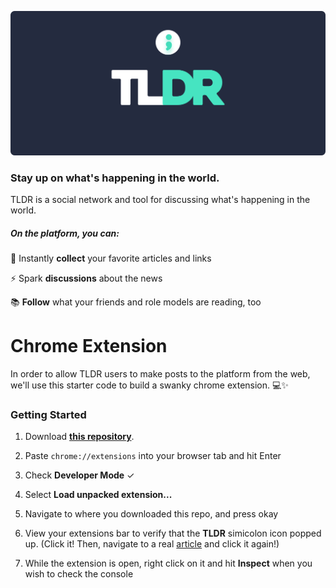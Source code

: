 ![Alt text](logo.png "TLDR Logo")

### Stay up on what's happening in the world.




TLDR is a social network and tool for discussing what's happening in the world. 

##### On the platform, you can:
💖 Instantly **collect** your favorite articles and links

⚡️ Spark **discussions** about the news

📚 **Follow** what your friends and role models are reading, too

# Chrome Extension

In order to allow TLDR users to make posts to the platform from the web, we'll use this starter code to build a swanky chrome extension. 💻✨

### Getting Started

1. Download [**this repository**](https://github.com/elizabethsdavis/cs-social-good).

2. Paste `chrome://extensions` into your browser tab and hit Enter

3. Check **Developer Mode** ✓

4. Select **Load unpacked extension...**

5. Navigate to where you downloaded this repo, and press okay

6. View your extensions bar to verify that the **TLDR** simicolon icon popped up. 
(Click it! Then, navigate to a real [article](https://www.yahoo.com/gma/tainted-cheesecake-used-woman-trying-steal-anothers-identity-083803994--abc-news-topstories.html) and click it again!)

7. While the extension is open, right click on it and hit **Inspect** when you wish to check the console
